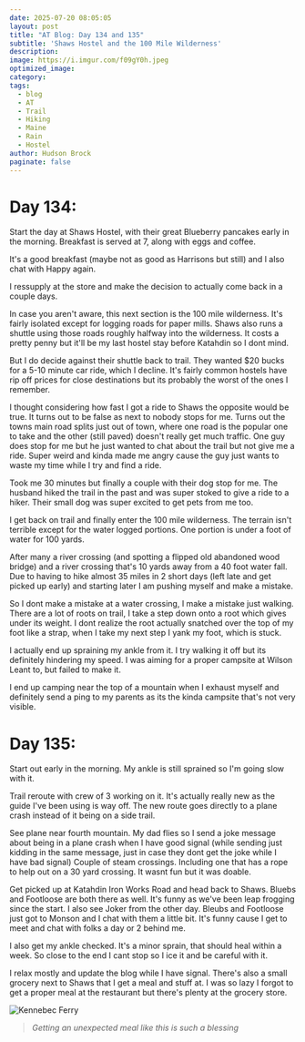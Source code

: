 ```yaml
---
date: 2025-07-20 08:05:05
layout: post
title: "AT Blog: Day 134 and 135"
subtitle: 'Shaws Hostel and the 100 Mile Wilderness'
description:
image: https://i.imgur.com/f09gY0h.jpeg
optimized_image: 
category:
tags:
  - blog
  - AT
  - Trail
  - Hiking
  - Maine
  - Rain
  - Hostel
author: Hudson Brock
paginate: false
---
```


# Day 134:

Start the day at Shaws Hostel, with their great Blueberry pancakes early in the morning. Breakfast is served at 7, along with eggs and coffee. 

It's a good breakfast (maybe not as good as Harrisons but still) and I also chat with Happy again.

I ressupply at the store and make the decision to actually come back in a couple days.

In case you aren't aware, this next section is the 100 mile wilderness. It's fairly isolated except for logging roads for paper mills. Shaws also runs a shuttle using those roads roughly halfway into the wilderness. It costs a pretty penny but it'll be my last hostel stay before Katahdin so I dont mind. 

But I do decide against their shuttle back to trail. They wanted $20 bucks for a 5-10 minute car ride, which I decline. It's fairly common hostels have rip off prices for close destinations but its probably the worst of the ones I remember.

I thought considering how fast I got a ride to Shaws the opposite would be true. It turns out to be false as next to nobody stops for me. Turns out the towns main road splits just out of town, where one road is the popular one to take and the other (still paved) doesn't really get much traffic. One guy does stop for me but he just wanted to chat about the trail but not give me a ride. Super weird and kinda made me angry cause the guy just wants to waste my time while I try and find a ride.

Took me 30 minutes but finally a couple with their dog stop for me. The husband hiked the trail in the past and was super stoked to give a ride to a hiker. Their small dog was super excited to get pets from me too.

I get back on trail and finally enter the 100 mile wilderness. The terrain isn't terrible except for the water logged portions. One portion is under a foot of water for 100 yards.

After many a river crossing (and spotting a flipped old abandoned wood bridge) and a river crossing that's 10 yards away from a 40 foot water fall. Due to having to hike almost 35 miles in 2 short days (left late and get picked up early) and starting later I am pushing myself and make a mistake.

So I dont make a mistake at a water crossing, I make a mistake just walking. There are a lot of roots on trail, I take a step down onto a root which gives under its weight. I dont realize the root actually snatched over the top of my foot like a strap, when I take my next step I yank my foot, which is stuck.

I actually end up spraining my ankle from it. I try walking it off but its definitely hindering my speed. I was aiming for a proper campsite at Wilson Leant to, but failed to make it.

I end up camping near the top of a mountain when I exhaust myself and definitely send a ping to my parents as its the kinda campsite that's not very visible.


# Day 135:

Start out early in the morning. My ankle is still sprained so I'm going slow with it.

Trail reroute with crew of 3 working on it. It's actually really new as the guide I've been using is way off. The new route goes directly to a plane crash instead of it being on a side trail.

See plane near fourth mountain. My dad flies so I send a joke message about being in a plane crash when I have good signal (while sending just kidding in the same message, just in case they dont get the joke while I have bad signal) Couple of steam crossings. Including one that has a rope to help out on a 30 yard crossing. It wasnt fun but it was doable.

Get picked up at Katahdin Iron Works Road and head back to Shaws. Bluebs and Footloose are both there as well. It's funny as we've been leap frogging since the start. I also see Joker from the other day. Bleubs and Footloose just got to Monson and I chat with them a little bit. It's funny cause I get to meet and chat with folks a day or 2 behind me.

I also get my ankle checked. It's a minor sprain, that should heal within a week. So close to the end I cant stop so I ice it and be careful with it.

I relax mostly and update the blog while I have signal. There's also a small grocery next to Shaws that I get a meal and stuff at. I was so lazy I forgot to get a proper meal at the restaurant but there's plenty at the grocery store.



<!-- IMAGE PLACEHOLDER: Add image of Kennebec River ferry crossing -->
![Kennebec Ferry](https://i.imgur.com/qlQoH35.jpeg "The breakfast of champions")

>*Getting an unexpected meal like this is such a blessing* 